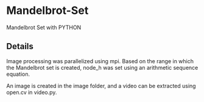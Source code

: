 # Mandelbrot-Set
Mandelbrot Set with PYTHON

## Details
Image processing was parallelized using mpi. Based on the range in which the Mandelbrot set is created, node_h was set using an arithmetic sequence equation.

An image is created in the image folder, and a video can be extracted using open.cv in video.py.
